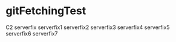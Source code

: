 # gitFetchingTest
C2
serverfix
serverfix1
serverfix2
serverfix3
serverfix4
serverfix5
serverfix6
serverfix7
